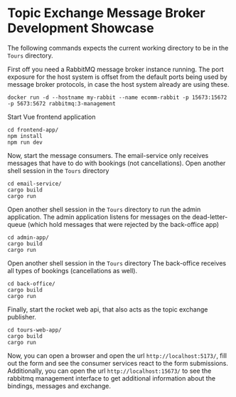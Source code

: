 # Topic Exchange Message Broker Development Showcase

The following commands expects the current working directory to be in the `Tours` directory.

First off you need a RabbitMQ message broker instance running.
The port exposure for the host system is offset from the default ports being used by message broker protocols, in case the host system already are using these.

```
docker run -d --hostname my-rabbit --name ecomm-rabbit -p 15673:15672 -p 5673:5672 rabbitmq:3-management
```

Start Vue frontend application

```
cd frontend-app/
npm install
npm run dev
```

Now, start the message consumers.
The email-service only receives messages that have to do with bookings (not cancellations).
Open another shell session in the `Tours` directory

```
cd email-service/
cargo build
cargo run
```

Open another shell session in the `Tours` directory to run the admin application.
The admin application listens for messages on the dead-letter-queue (which hold messages that were rejected by the back-office app)
```
cd admin-app/
cargo build
cargo run
```

Open another shell session in the `Tours` directory
The back-office receives all types of bookings (cancellations as well).

```
cd back-office/
cargo build
cargo run
```

Finally, start the rocket web api, that also acts as the topic exchange publisher.

```
cd tours-web-app/
cargo build
cargo run
```

Now, you can open a browser and open the url `http://localhost:5173/`, fill out the form and see the consumer services react to the form submissions.
Additionally, you can open the url `http://localhost:15673/` to see the rabbitmq management interface to get additional information about the bindings, messages and exchange.
